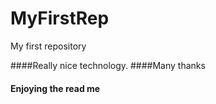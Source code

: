 # MyFirstRep
My first repository


####Really nice technology.
####Many thanks
#### Enjoying the read me

